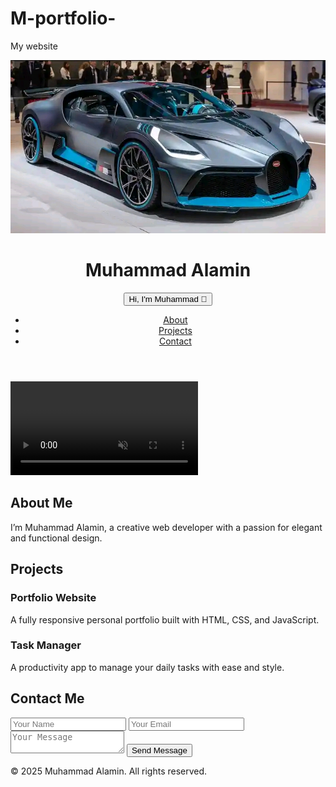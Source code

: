 # M-portfolio-
My website 

<!DOCTYPE html>
<html lang="en">
<head>
  <meta charset="UTF-8" />
  <meta name="viewport" content="width=device-width, initial-scale=1.0" />
  <title>Muhammad Alamin | Portfolio</title>
  <link rel="stylesheet" href="style.css" />
  <link rel="icon" href="icon.jpg" type="image/jpeg" />
  <link rel="stylesheet" href="https://unpkg.com/leaflet@1.9.4/dist/leaflet.css" />
</head>
<body>

  <!-- Background Music -->
  <audio id="bg-music" autoplay loop muted>
    <source src="music1.mp3" type="audio/mpeg" />
    Your browser does not support the audio element.
  </audio>

  <header>
    <img src="icon.jpg" alt="Muhammad Alamin" class="icon" />
    <h1>Muhammad Alamin</h1>
    <button id="name-button">Hi, I'm Muhammad 👋</button>
    <nav>
      <ul>
        <li><a href="#about">About</a></li>
        <li><a href="#projects">Projects</a></li>
        <li><a href="#contact">Contact</a></li>
      </ul>
    </nav>
  </header>

  <!-- Video Section -->
  <section id="intro-video">
    <video controls autoplay muted loop>
      <source src="video1.mp4" type="video/mp4" />
      Your browser does not support the video tag.
    </video>
  </section>

  <!-- About Section -->
  <section id="about">
    <h2>About Me</h2>
    <p>I’m Muhammad Alamin, a creative web developer with a passion for elegant and functional design.</p>
  </section>

  <!-- Projects Section -->
  <section id="projects">
    <h2>Projects</h2>
    <div class="project">
      <h3>Portfolio Website</h3>
      <p>A fully responsive personal portfolio built with HTML, CSS, and JavaScript.</p>
    </div>
    <div class="project">
      <h3>Task Manager</h3>
      <p>A productivity app to manage your daily tasks with ease and style.</p>
    </div>
  </section>

  <!-- Contact Section -->
  <section id="contact">
    <h2>Contact Me</h2>
    <form id="contact-form">
      <input type="text" id="name" placeholder="Your Name" required />
      <input type="email" id="email" placeholder="Your Email" required />
      <textarea id="message" placeholder="Your Message" required></textarea>
      <button type="submit">Send Message</button>
    </form>
    <p id="response-message"></p>
    <div id="map"></div>
  </section>

  <footer>
    <p>© 2025 Muhammad Alamin. All rights reserved.</p>
  </footer>

  <script src="https://unpkg.com/leaflet@1.9.4/dist/leaflet.js"></script>
  <script src="script.js"></script>
</body>
</html>

